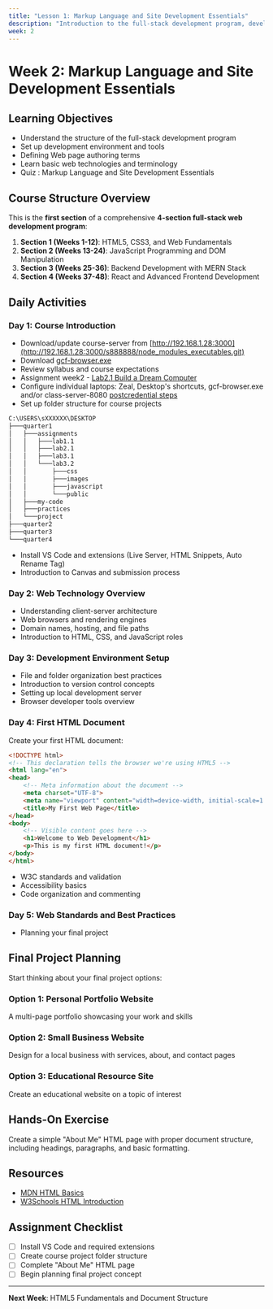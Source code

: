 ```yaml
---
title: "Lesson 1: Markup Language and Site Development Essentials"
description: "Introduction to the full-stack development program, development environment setup, and basic web technologies"
week: 2
---
```


# Week 2: Markup Language and Site Development Essentials

## Learning Objectives
- Understand the structure of the full-stack development program
- Set up development environment and tools
- Defining Web page authoring terms
- Learn basic web technologies and terminology
- Quiz : Markup Language and Site Development Essentials

## Course Structure Overview

This is the **first section** of a comprehensive **4-section full-stack web development program**:

1. **Section 1 (Weeks 1-12)**: HTML5, CSS3, and Web Fundamentals
2. **Section 2 (Weeks 13-24)**: JavaScript Programming and DOM Manipulation
3. **Section 3 (Weeks 25-36)**: Backend Development with MERN Stack
4. **Section 4 (Weeks 37-48)**: React and Advanced Frontend Development

## Daily Activities

### Day 1: Course Introduction
- Download/update course-server from [http://192.168.1.28:3000](http://192.168.1.28:3000/s888888/node_modules_executables.git)
- Download [gcf-browser.exe](http://192.168.1.28:3000/s888888/node_modules_executables.git)
- Review syllabus and course expectations
- Assignment week2 - [Lab2.1 Build a Dream Computer](http://localhost:8080/docs/assign-dream-computer)
- Configure individual laptops: Zeal, Desktop's shortcuts, gcf-browser.exe and/or class-server-8080 [postcredential steps](http://localhost:8080/lessons/50)
- Set up folder structure for course projects
```bash
C:\USERS\sXXXXXX\DESKTOP
├───quarter1
│   ├───assignments
│   │   ├───lab1.1
│   │   ├───lab2.1
│   │   ├───lab3.1
│   │   └───lab3.2
│   │       ├───css
│   │       ├───images
│   │       ├───javascript
│   │       └───public
│   ├───my-code
│   ├───practices
│   └───project
├───quarter2
├───quarter3
└───quarter4
```
- Install VS Code and extensions (Live Server, HTML Snippets, Auto Rename Tag)
- Introduction to Canvas and submission process

### Day 2: Web Technology Overview
- Understanding client-server architecture
- Web browsers and rendering engines
- Domain names, hosting, and file paths
- Introduction to HTML, CSS, and JavaScript roles

### Day 3: Development Environment Setup
- File and folder organization best practices
- Introduction to version control concepts
- Setting up local development server
- Browser developer tools overview

### Day 4: First HTML Document

Create your first HTML document:

```html
<!DOCTYPE html>
<!-- This declaration tells the browser we're using HTML5 -->
<html lang="en">
<head>
    <!-- Meta information about the document -->
    <meta charset="UTF-8">
    <meta name="viewport" content="width=device-width, initial-scale=1.0">
    <title>My First Web Page</title>
</head>
<body>
    <!-- Visible content goes here -->
    <h1>Welcome to Web Development</h1>
    <p>This is my first HTML document!</p>
</body>
</html>
```
- W3C standards and validation
- Accessibility basics
- Code organization and commenting

### Day 5: Web Standards and Best Practices

- Planning your final project

## Final Project Planning

Start thinking about your final project options:

### Option 1: Personal Portfolio Website
A multi-page portfolio showcasing your work and skills

### Option 2: Small Business Website  
Design for a local business with services, about, and contact pages

### Option 3: Educational Resource Site
Create an educational website on a topic of interest

## Hands-On Exercise

Create a simple "About Me" HTML page with proper document structure, including headings, paragraphs, and basic formatting.

## Resources
- [MDN HTML Basics](https://developer.mozilla.org/en-US/docs/Learn/Getting_started_with_the_web/HTML_basics)
- [W3Schools HTML Introduction](https://www.w3schools.com/html/html_intro.asp)

## Assignment Checklist
- [ ] Install VS Code and required extensions
- [ ] Create course project folder structure
- [ ] Complete "About Me" HTML page
- [ ] Begin planning final project concept

---

**Next Week**: HTML5 Fundamentals and Document Structure